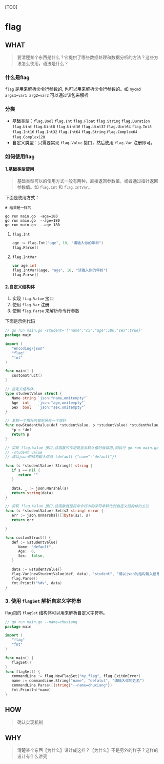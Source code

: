 [TOC]

# flag

## WHAT
> 要清楚某个东西是什么？它提供了哪些数据处理和数据分析的方法？这些方法怎么使用，语法是什么？

### 什么是flag
`flag` 是用来解析命令行参数的, 也可以用来解析命令行参数的。如 `mycmd args1=var1 arg2=var2` 可以通过该包来解析

### 分类
- 基础类型：`flag.Bool` `flag.Int` `flag.Float` `flag.String` `flag.Duration` `flag.Uint` `flag.Uint8` `flag.Uint16` `flag.Uint32` `flag.Uint64` `flag.Int8` `flag.Int16` `flag.Int32` `flag.Int64` `flag.String` `flag.Complex64` `flag.Complex128`
- 自定义类型：只需要实现 `flag.Value` 接口，然后使用 `flag.Var` 注册即可。


### 如何使用flag

#### 1.基础类型使用
> 基础类型可以的使用方式一般有两种，直接返回参数值，或者通过指针返回参数值。如 `flag.Int` 和 `flag.IntVar`。
 
下面是使用方式：
```shell
# 结果是一样的

go run main.go  -age=180 
go run main.go  --age=180
go run main.go  --age 180
```
 
1. `flag.Int`
    ```go
    age := flag.Int("age", 18, "请输入你的年龄")
    flag.Parse()
    ```
2. `flag.IntVar`
    ```go
    var age int
    flag.IntVar(&age, "age", 18, "请输入你的年龄")
   flag.Parse()
    ```



#### 2.自定义结构体
1. 实现 `flag.Value` 接口
2. 使用 `flag.Var` 注册
3. 使用 `flag.Parse` 来解析命令行参数

下面是示例代码


```go
// go run main.go -student='{"name":"cx","age":180,"sex":true}'
package main

import (
   "encoding/json"
   "flag"
   "fmt"
)

func main() {
   customStruct()
}

// 自定义结构体
type studentValue struct {
   Name string `json:"name,omitempty"`
   Age  int    `json:"age,omitempty"`
   Sex  bool   `json:"sex,omitempty"`
}

// 复制一个指针内容到另外一个指针
func newStudentValue(def *studentValue, p *studentValue) *studentValue {
   *p = *def
   return p
}

// 实现 flag.Value 接口,该函数的作用是显示默认值时候调用,如执行 go run main.go --help, 输出如下 
// -student value
// 请以json的结构输入信息 (default {"name":"default"})

func (s *studentValue) String() string {
   if s == nil {
      return ""
   }

   data, _ := json.Marshal(s)
   return string(data)
}

// 实现 flag.Value 接口,该函数就是将命令行中的字符串转化到自定义结构体的方法
func (s *studentValue) Set(s2 string) error {
   err := json.Unmarshal([]byte(s2), s)
   return err

}

func customStruct() {
   def := &studentValue{
      Name: "default",
      Age:  0,
      Sex:  false,
   }

   data := &studentValue{}
   flag.Var(newStudentValue(def, data), "student", "请以json的结构输入信息")
   flag.Parse()
   fmt.Printf("%#v", data)
}

```


### 3. 使用 `flagSet` 解析自定义字符串
flag包的 `flagSet` 结构体可以用来解析自定义字符串。

```go
// go run main.go --name=chuxiang
package main

import (
   "flag"
   "fmt"
)

func main() {
   flagSet()
}
func flagSet() {
   commandLine := flag.NewFlagSet("my_flag", flag.ExitOnError)
   name := commandLine.String("name", "defalut", "请输入你的姓名")
   commandLine.Parse([]string{"--name=chuxiang"})
   fmt.Println(*name)
}

```







## HOW
> 确认实现机制



## WHY

> 清楚某个东西【为什么】设计成这样？【为什么】不是另外的样子？这样的设计有什么讲究